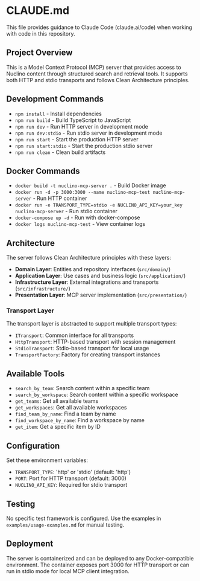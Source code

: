 # CLAUDE.md

This file provides guidance to Claude Code (claude.ai/code) when working with code in this repository.

## Project Overview

This is a Model Context Protocol (MCP) server that provides access to Nuclino content through structured search and retrieval tools. It supports both HTTP and stdio transports and follows Clean Architecture principles.

## Development Commands

- `npm install` - Install dependencies
- `npm run build` - Build TypeScript to JavaScript
- `npm run dev` - Run HTTP server in development mode
- `npm run dev:stdio` - Run stdio server in development mode
- `npm run start` - Start the production HTTP server
- `npm run start:stdio` - Start the production stdio server
- `npm run clean` - Clean build artifacts

## Docker Commands

- `docker build -t nuclino-mcp-server .` - Build Docker image
- `docker run -d -p 3000:3000 --name nuclino-mcp-test nuclino-mcp-server` - Run HTTP container
- `docker run -e TRANSPORT_TYPE=stdio -e NUCLINO_API_KEY=your_key nuclino-mcp-server` - Run stdio container
- `docker-compose up -d` - Run with docker-compose
- `docker logs nuclino-mcp-test` - View container logs

## Architecture

The server follows Clean Architecture principles with these layers:

- **Domain Layer**: Entities and repository interfaces (`src/domain/`)
- **Application Layer**: Use cases and business logic (`src/application/`)
- **Infrastructure Layer**: External integrations and transports (`src/infrastructure/`)
- **Presentation Layer**: MCP server implementation (`src/presentation/`)

### Transport Layer

The transport layer is abstracted to support multiple transport types:
- `ITransport`: Common interface for all transports
- `HttpTransport`: HTTP-based transport with session management
- `StdioTransport`: Stdio-based transport for local usage
- `TransportFactory`: Factory for creating transport instances

## Available Tools

- `search_by_team`: Search content within a specific team
- `search_by_workspace`: Search content within a specific workspace
- `get_teams`: Get all available teams
- `get_workspaces`: Get all available workspaces
- `find_team_by_name`: Find a team by name
- `find_workspace_by_name`: Find a workspace by name
- `get_item`: Get a specific item by ID

## Configuration

Set these environment variables:
- `TRANSPORT_TYPE`: 'http' or 'stdio' (default: 'http')
- `PORT`: Port for HTTP transport (default: 3000)
- `NUCLINO_API_KEY`: Required for stdio transport

## Testing

No specific test framework is configured. Use the examples in `examples/usage-examples.md` for manual testing.

## Deployment

The server is containerized and can be deployed to any Docker-compatible environment. The container exposes port 3000 for HTTP transport or can run in stdio mode for local MCP client integration.